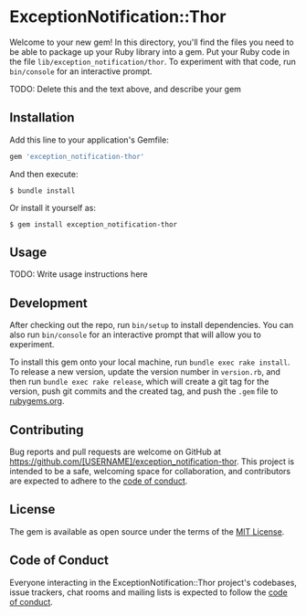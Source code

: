 # ExceptionNotification::Thor

Welcome to your new gem! In this directory, you'll find the files you need to be able to package up your Ruby library into a gem. Put your Ruby code in the file `lib/exception_notification/thor`. To experiment with that code, run `bin/console` for an interactive prompt.

TODO: Delete this and the text above, and describe your gem

## Installation

Add this line to your application's Gemfile:

```ruby
gem 'exception_notification-thor'
```

And then execute:

    $ bundle install

Or install it yourself as:

    $ gem install exception_notification-thor

## Usage

TODO: Write usage instructions here

## Development

After checking out the repo, run `bin/setup` to install dependencies. You can also run `bin/console` for an interactive prompt that will allow you to experiment.

To install this gem onto your local machine, run `bundle exec rake install`. To release a new version, update the version number in `version.rb`, and then run `bundle exec rake release`, which will create a git tag for the version, push git commits and the created tag, and push the `.gem` file to [rubygems.org](https://rubygems.org).

## Contributing

Bug reports and pull requests are welcome on GitHub at https://github.com/[USERNAME]/exception_notification-thor. This project is intended to be a safe, welcoming space for collaboration, and contributors are expected to adhere to the [code of conduct](https://github.com/[USERNAME]/exception_notification-thor/blob/master/CODE_OF_CONDUCT.md).

## License

The gem is available as open source under the terms of the [MIT License](https://opensource.org/licenses/MIT).

## Code of Conduct

Everyone interacting in the ExceptionNotification::Thor project's codebases, issue trackers, chat rooms and mailing lists is expected to follow the [code of conduct](https://github.com/[USERNAME]/exception_notification-thor/blob/master/CODE_OF_CONDUCT.md).
